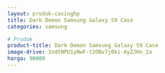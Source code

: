 ```yaml
---
layout: produk-casinghp
title: Dark Demon Samsung Galaxy S9 Case
categories: samsung

# Produk
product-title: Dark Demon Samsung Galaxy S9 Case
image-drive: 1ndtNPU1yNwF-t2ONv7j0ki-AyZJHn_2a
harga: 90000
---
```

